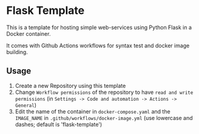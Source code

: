 # Flask Template

This is a template for hosting simple web-services using Python Flask in a Docker container.

It comes with Github Actions workflows for syntax test and docker image building.

## Usage

1. Create a new Repository using this template
2. Change `Workflow permissions` of the repository to have `read and write permissions` (in `Settings -> Code and automation -> Actions -> General`)
3. Edit the name of the container in `docker-compose.yaml` and the `IMAGE_NAME` in `.github/workflows/docker-image.yml` (use lowercase and dashes; default is 'flask-template')
